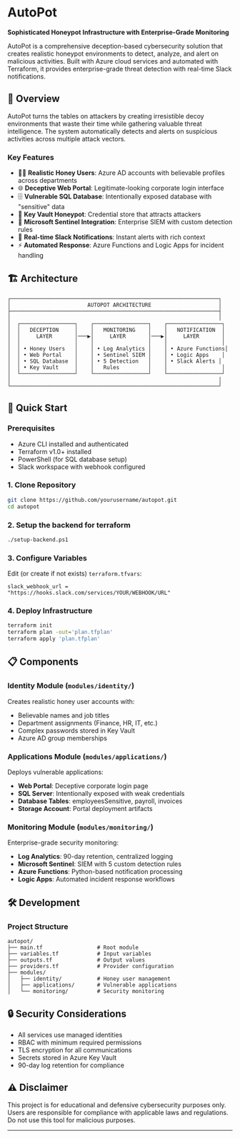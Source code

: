 # AutoPot

**Sophisticated Honeypot Infrastructure with Enterprise-Grade Monitoring**

AutoPot is a comprehensive deception-based cybersecurity solution that creates realistic honeypot environments to detect, analyze, and alert on malicious activities. Built with Azure cloud services and automated with Terraform, it provides enterprise-grade threat detection with real-time Slack notifications.

## 🎯 Overview

AutoPot turns the tables on attackers by creating irresistible decoy environments that waste their time while gathering valuable threat intelligence. The system automatically detects and alerts on suspicious activities across multiple attack vectors.

### Key Features

- 🧑‍💼 **Realistic Honey Users**: Azure AD accounts with believable profiles across departments
- 🌐 **Deceptive Web Portal**: Legitimate-looking corporate login interface
- 🗄️ **Vulnerable SQL Database**: Intentionally exposed database with "sensitive" data
- 🔐 **Key Vault Honeypot**: Credential store that attracts attackers
- 🚨 **Microsoft Sentinel Integration**: Enterprise SIEM with custom detection rules
- 📱 **Real-time Slack Notifications**: Instant alerts with rich context
- ⚡ **Automated Response**: Azure Functions and Logic Apps for incident handling

## 🏗️ Architecture

```
┌─────────────────────────────────────────────────────────────────┐
│                        AUTOPOT ARCHITECTURE                     │
├─────────────────────────────────────────────────────────────────┤
│                                                                 │
│  ┌─────────────────┐    ┌─────────────────┐    ┌─────────────────┐
│  │   DECEPTION     │    │   MONITORING    │    │   NOTIFICATION  │
│  │     LAYER       │───▶│     LAYER       │───▶│     LAYER       │
│  │                 │    │                 │    │                 │
│  │ • Honey Users   │    │ • Log Analytics │    │ • Azure Functions│
│  │ • Web Portal    │    │ • Sentinel SIEM │    │ • Logic Apps    │
│  │ • SQL Database  │    │ • 5 Detection   │    │ • Slack Alerts │
│  │ • Key Vault     │    │   Rules         │    │                 │
│  └─────────────────┘    └─────────────────┘    └─────────────────┘
│                                                                 │
└─────────────────────────────────────────────────────────────────┘
```

## 🚀 Quick Start

### Prerequisites

- Azure CLI installed and authenticated
- Terraform v1.0+ installed
- PowerShell (for SQL database setup)
- Slack workspace with webhook configured


### 1. Clone Repository

```bash
git clone https://github.com/yourusername/autopot.git
cd autopot
```

### 2. Setup the backend for terraform

```bash
./setup-backend.ps1
```

### 3. Configure Variables

Edit (or create if not exists) `terraform.tfvars`:
```hcl
slack_webhook_url = "https://hooks.slack.com/services/YOUR/WEBHOOK/URL"
```

### 4. Deploy Infrastructure

```bash
terraform init
terraform plan -out='plan.tfplan'
terraform apply 'plan.tfplan'
```

## 📋 Components

### Identity Module (`modules/identity/`)
Creates realistic honey user accounts with:
- Believable names and job titles
- Department assignments (Finance, HR, IT, etc.)
- Complex passwords stored in Key Vault
- Azure AD group memberships

### Applications Module (`modules/applications/`)
Deploys vulnerable applications:
- **Web Portal**: Deceptive corporate login page
- **SQL Server**: Intentionally exposed with weak credentials
- **Database Tables**: employeesSensitive, payroll, invoices
- **Storage Account**: Portal deployment artifacts

### Monitoring Module (`modules/monitoring/`)
Enterprise-grade security monitoring:
- **Log Analytics**: 90-day retention, centralized logging
- **Microsoft Sentinel**: SIEM with 5 custom detection rules
- **Azure Functions**: Python-based notification processing
- **Logic Apps**: Automated incident response workflows



## 🛠️ Development

### Project Structure
```
autopot/
├── main.tf                 # Root module
├── variables.tf            # Input variables
├── outputs.tf              # Output values
├── providers.tf            # Provider configuration
├── modules/
│   ├── identity/           # Honey user management
│   ├── applications/       # Vulnerable applications
│   └── monitoring/         # Security monitoring

```


## 🔒 Security Considerations

- All services use managed identities
- RBAC with minimum required permissions
- TLS encryption for all communications
- Secrets stored in Azure Key Vault
- 90-day log retention for compliance


## ⚠️ Disclaimer

This project is for educational and defensive cybersecurity purposes only. Users are responsible for compliance with applicable laws and regulations. Do not use this tool for malicious purposes.

---

